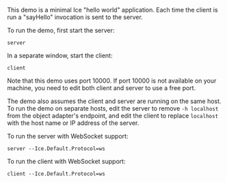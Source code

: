 This demo is a minimal Ice "hello world" application. Each time the
client is run a "sayHello" invocation is sent to the server.

To run the demo, first start the server:
```
server
```

In a separate window, start the client:
```
client
```

Note that this demo uses port 10000. If port 10000 is not available on your
machine, you need to edit both client and server to use a free port.

The demo also assumes the client and server are running on the same host.
To run the demo on separate hosts, edit the server to remove `-h localhost`
from the object adapter's endpoint, and edit the client to replace `localhost`
with the host name or IP address of the server.

To run the server with WebSocket support:
```
server --Ice.Default.Protocol=ws
```

To run the client with WebSocket support:
```
client --Ice.Default.Protocol=ws
```
